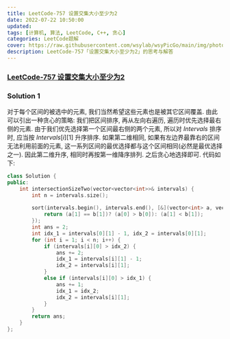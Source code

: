 ```yaml
---
title: LeetCode-757 设置交集大小至少为2 
date: 2022-07-22 10:50:00
updated:
tags: [计算机, 算法, LeetCode, C++, 贪心]
categories: LeetCode题解
cover: https://raw.githubusercontent.com/wsylab/wsyPicGo/main/img/photo-1504554907512-fff129be2012
description: LeetCode-757「设置交集大小至少为2」的思考与解答
---
```

### [LeetCode-757 设置交集大小至少为2](https://leetcode.cn/problems/set-intersection-size-at-least-two/)

### Solution 1
对于每个区间的被选中的元素, 我们当然希望这些元素也是被其它区间覆盖. 由此可以引出一种贪心的策略: 我们把区间排序, 再从左向右遍历, 遍历时优先选择最右侧的元素. 由于我们优先选择第一个区间最右侧的两个元素, 所以对 $Intervals$ 排序时, 应当按 $Intervals[i][1]$ 升序排序. 如果第二维相同, 如果有左边界最靠右的区间无法利用前面的元素, 这一系列区间的最优选择都与这个区间相同(必然是最优选择之一). 因此第二维升序, 相同时再按第一维降序排列. 之后贪心地选择即可.
代码如下:
```C++
class Solution {
public:
    int intersectionSizeTwo(vector<vector<int>>& intervals) {
        int n = intervals.size();
        
        sort(intervals.begin(), intervals.end(), [&](vector<int> a, vector<int> b) {
            return (a[1] == b[1])? (a[0] > b[0]): (a[1] < b[1]);
        });
        int ans = 2;
        int idx_1 = intervals[0][1] - 1, idx_2 = intervals[0][1];
        for (int i = 1; i < n; i++) {
            if (intervals[i][0] > idx_2) {
                ans += 2;
                idx_1 = intervals[i][1] - 1;
                idx_2 = intervals[i][1];
            }
            else if (intervals[i][0] > idx_1) {
                ans += 1;
                idx_1 = idx_2;
                idx_2 = intervals[i][1];
            }
        }
        return ans;
    }
};
```